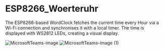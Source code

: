 # ESP8266_Woerteruhr
The ESP8266-based WordClock fetches the current time every Hour via a Wi-Fi connection and synchronises it with a local timer. The time is displayed with WS2812 LEDs, creating a visual display.

![MicrosoftTeams-image](https://github.com/camillemarius/ESP8266_Qlocktwo/assets/80516447/ef515343-18a8-43c5-8dea-e13fe758b37b)
![MicrosoftTeams-image (1)](https://github.com/camillemarius/ESP8266_Qlocktwo/assets/80516447/84d2c1ef-715f-4663-8b54-ed66eb4db8c4)
